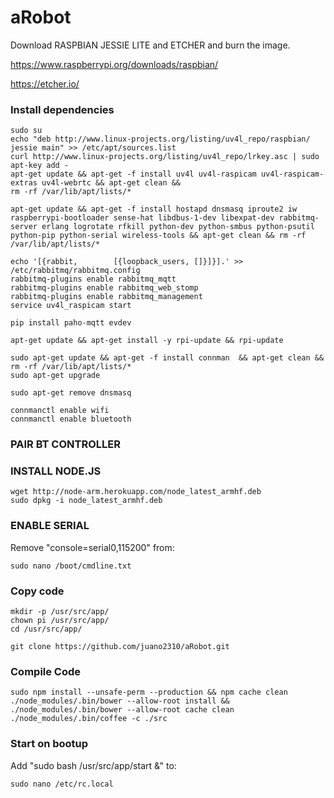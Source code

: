 # aRobot

Download RASPBIAN JESSIE LITE and ETCHER and burn the image.

https://www.raspberrypi.org/downloads/raspbian/

https://etcher.io/

### Install dependencies

```
sudo su
echo "deb http://www.linux-projects.org/listing/uv4l_repo/raspbian/ jessie main" >> /etc/apt/sources.list
curl http://www.linux-projects.org/listing/uv4l_repo/lrkey.asc | sudo apt-key add -
apt-get update && apt-get -f install uv4l uv4l-raspicam uv4l-raspicam-extras uv4l-webrtc && apt-get clean &&
rm -rf /var/lib/apt/lists/*

apt-get update && apt-get -f install hostapd dnsmasq iproute2 iw raspberrypi-bootloader sense-hat libdbus-1-dev libexpat-dev rabbitmq-server erlang logrotate rfkill python-dev python-smbus python-psutil python-pip python-serial wireless-tools && apt-get clean && rm -rf /var/lib/apt/lists/*

echo '[{rabbit,        [{loopback_users, []}]}].' >> /etc/rabbitmq/rabbitmq.config
rabbitmq-plugins enable rabbitmq_mqtt
rabbitmq-plugins enable rabbitmq_web_stomp
rabbitmq-plugins enable rabbitmq_management
service uv4l_raspicam start

pip install paho-mqtt evdev

apt-get update && apt-get install -y rpi-update && rpi-update

sudo apt-get update && apt-get -f install connman  && apt-get clean && rm -rf /var/lib/apt/lists/*
sudo apt-get upgrade

sudo apt-get remove dnsmasq

connmanctl enable wifi
connmanctl enable bluetooth
```

### PAIR BT CONTROLLER


### INSTALL NODE.JS
```
wget http://node-arm.herokuapp.com/node_latest_armhf.deb
sudo dpkg -i node_latest_armhf.deb
```


### ENABLE SERIAL
Remove "console=serial0,115200" from:

```sudo nano /boot/cmdline.txt```

### Copy code
```
mkdir -p /usr/src/app/
chown pi /usr/src/app/
cd /usr/src/app/

git clone https://github.com/juano2310/aRobot.git
```


### Compile Code
```
sudo npm install --unsafe-perm --production && npm cache clean
./node_modules/.bin/bower --allow-root install && ./node_modules/.bin/bower --allow-root cache clean
./node_modules/.bin/coffee -c ./src
```

### Start on bootup
Add "sudo bash /usr/src/app/start &" to:

```sudo nano /etc/rc.local```
